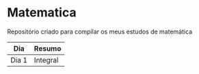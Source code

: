# Matematica
Repositório criado para compilar os meus estudos de matemática

|Dia|Resumo
|---|---|
|Dia 1|Integral|
